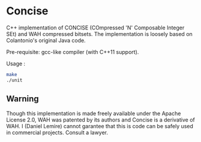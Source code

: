 # Concise

C++ implementation of CONCISE (COmpressed 'N' Composable Integer SEt) and WAH compressed bitsets.
The implementation is loosely based on Colantonio's original Java code.

Pre-requisite: gcc-like compiler (with C++11 support).

Usage :

```bash
make
./unit
```

## Warning

Though this implementation is made freely available under the Apache License 2.0, WAH
was patented by its authors  and Concise is a derivative of WAH. I (Daniel Lemire) cannot garantee that this is 
code can be safely used in commercial projects. Consult a lawyer.
